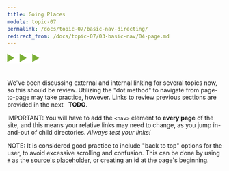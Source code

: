 ```yaml
---
title: Going Places
module: topic-07
permalink: /docs/topic-07/basic-nav-directing/
redirect_from: /docs/topic-07/03-basic-nav/04-page.md
---
```


<img src="./../../../img/arrow-divider.svg" style="width: 75px; border: none; margin: 0px 0 20px 0" />

We've been discussing external and internal linking for several topics now, so this should be review. Utilizing the "dot method" to navigate from page-to-page may take practice, however. Links to review previous sections are provided in the next &nbsp;<i class="fa fa-check-square-o" aria-hidden="true"></i> **TODO**.

<span class="label label-danger">IMPORTANT:</span> You will have to add the `<nav>` element to **every page** of the site, and this means your relative links may need to change, as you jump in-and-out of child directories. _Always test your links!_

<div class="codepen-embed">
  <p data-height="600" data-theme-id="30567" data-slug-hash="yKJEQX" data-default-tab="html,result" data-user="Media-Ed-Online" data-embed-version="2" data-pen-title="Topic-07: Basic Navigation, Pt. 3" class="codepen"></p>
</div>

<span class="label label-info">NOTE:</span> It is considered good practice to include "back to top" options for the user, to avoid excessive scrolling and confusion. This can be done by using `#` as the [source's placeholder](https://www.w3.org/TR/html5/browsers.html#dom-location-hash), or creating an id at the page's beginning.
